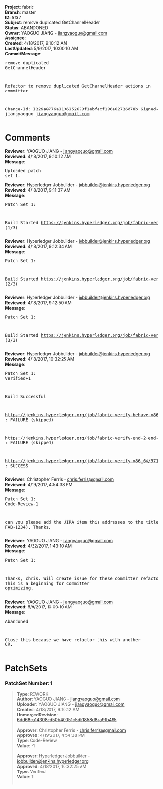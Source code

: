 <strong>Project</strong>: fabric<br><strong>Branch</strong>: master<br><strong>ID</strong>: 8137<br><strong>Subject</strong>: remove duplicated GetChannelHeader<br><strong>Status</strong>: ABANDONED<br><strong>Owner</strong>: YAOGUO JIANG - jiangyaoguo@gmail.com<br><strong>Assignee</strong>:<br><strong>Created</strong>: 4/18/2017, 9:10:12 AM<br><strong>LastUpdated</strong>: 5/9/2017, 10:00:10 AM<br><strong>CommitMessage</strong>:<br><pre>remove duplicated GetChannelHeader

Refactor to remove duplicated GetChannelHeader actions in
committer.

Change-Id: I229a0776a3136352673f1ebfecf136a62726d78b
Signed-off-by: jiangyaoguo <jiangyaoguo@gmail.com>
</pre><h1>Comments</h1><strong>Reviewer</strong>: YAOGUO JIANG - jiangyaoguo@gmail.com<br><strong>Reviewed</strong>: 4/18/2017, 9:10:12 AM<br><strong>Message</strong>: <pre>Uploaded patch set 1.</pre><strong>Reviewer</strong>: Hyperledger Jobbuilder - jobbuilder@jenkins.hyperledger.org<br><strong>Reviewed</strong>: 4/18/2017, 9:11:37 AM<br><strong>Message</strong>: <pre>Patch Set 1:

Build Started https://jenkins.hyperledger.org/job/fabric-verify-behave-x86_64/3787/ (1/3)</pre><strong>Reviewer</strong>: Hyperledger Jobbuilder - jobbuilder@jenkins.hyperledger.org<br><strong>Reviewed</strong>: 4/18/2017, 9:12:34 AM<br><strong>Message</strong>: <pre>Patch Set 1:

Build Started https://jenkins.hyperledger.org/job/fabric-verify-x86_64/9719/ (2/3)</pre><strong>Reviewer</strong>: Hyperledger Jobbuilder - jobbuilder@jenkins.hyperledger.org<br><strong>Reviewed</strong>: 4/18/2017, 9:12:50 AM<br><strong>Message</strong>: <pre>Patch Set 1:

Build Started https://jenkins.hyperledger.org/job/fabric-verify-end-2-end-x86_64/1254/ (3/3)</pre><strong>Reviewer</strong>: Hyperledger Jobbuilder - jobbuilder@jenkins.hyperledger.org<br><strong>Reviewed</strong>: 4/18/2017, 10:32:25 AM<br><strong>Message</strong>: <pre>Patch Set 1: Verified+1

Build Successful 

https://jenkins.hyperledger.org/job/fabric-verify-behave-x86_64/3787/ : FAILURE (skipped)

https://jenkins.hyperledger.org/job/fabric-verify-end-2-end-x86_64/1254/ : FAILURE (skipped)

https://jenkins.hyperledger.org/job/fabric-verify-x86_64/9719/ : SUCCESS</pre><strong>Reviewer</strong>: Christopher Ferris - chris.ferris@gmail.com<br><strong>Reviewed</strong>: 4/19/2017, 4:54:38 PM<br><strong>Message</strong>: <pre>Patch Set 1: Code-Review-1

can you please add the JIRA item this addresses to the title (eg. FAB-1234). Thanks.</pre><strong>Reviewer</strong>: YAOGUO JIANG - jiangyaoguo@gmail.com<br><strong>Reviewed</strong>: 4/22/2017, 1:43:10 AM<br><strong>Message</strong>: <pre>Patch Set 1:

Thanks, chris. Will create issue for these committer refactor later. This is a beginning for committer optimizing.</pre><strong>Reviewer</strong>: YAOGUO JIANG - jiangyaoguo@gmail.com<br><strong>Reviewed</strong>: 5/9/2017, 10:00:10 AM<br><strong>Message</strong>: <pre>Abandoned

Close this because we have refactor this with another CR.</pre><h1>PatchSets</h1><h3>PatchSet Number: 1</h3><blockquote><strong>Type</strong>: REWORK<br><strong>Author</strong>: YAOGUO JIANG - jiangyaoguo@gmail.com<br><strong>Uploader</strong>: YAOGUO JIANG - jiangyaoguo@gmail.com<br><strong>Created</strong>: 4/18/2017, 9:10:12 AM<br><strong>UnmergedRevision</strong>: [6dd68ca14308ed50b40051c5db1858d8aa9fb495](https://github.com/hyperledger-gerrit-archive/fabric/commit/6dd68ca14308ed50b40051c5db1858d8aa9fb495)<br><br><strong>Approver</strong>: Christopher Ferris - chris.ferris@gmail.com<br><strong>Approved</strong>: 4/19/2017, 4:54:38 PM<br><strong>Type</strong>: Code-Review<br><strong>Value</strong>: -1<br><br><strong>Approver</strong>: Hyperledger Jobbuilder - jobbuilder@jenkins.hyperledger.org<br><strong>Approved</strong>: 4/18/2017, 10:32:25 AM<br><strong>Type</strong>: Verified<br><strong>Value</strong>: 1<br><br></blockquote>